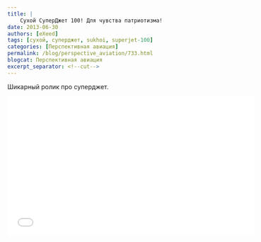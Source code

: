 ```yaml
---
title: |
    Сухой СуперДжет 100! Для чувства патриотизма!
date: 2013-06-30
authors: [eXeed]
tags: [сухой, суперджет, sukhoi, superjet-100]
categories: [Перспективная авиация]
permalink: /blog/perspective_aviation/733.html
blogcat: Перспективная авиация
excerpt_separator: <!--cut-->
---
```


Шикарный ролик про суперджет.

<object width="560" height="315"><param name="movie" value="//www.youtube.com/v/qMgEXEE84lI?version=3&amp;hl=ru_RU"></param><param name="allowFullScreen" value="true"></param><param name="allowscriptaccess" value="always"></param><embed src="//www.youtube.com/v/qMgEXEE84lI?version=3&amp;hl=ru_RU" type="application/x-shockwave-flash" width="560" height="315" allowscriptaccess="always" allowfullscreen="true"></embed></object>
